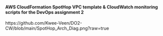 <h4>AWS CloudFormation SpotHop VPC template & CloudWatch monitoring scripts for the DevOps assignment 2 </h4>
https://github.com/Kwee-Veen/DO2-CW/blob/main/SpotHop_Arch_Diag.png?raw=true
